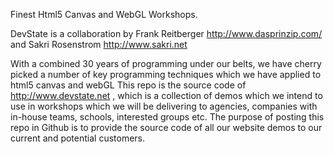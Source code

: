 Finest Html5 Canvas and WebGL Workshops.

DevState is a collaboration by Frank Reitberger http://www.dasprinzip.com/ and Sakri Rosenstrom http://www.sakri.net 

With a combined 30 years of programming under our belts, we have cherry picked a number of key programming techniques which we have applied to html5 canvas and webGL  This repo is the source code of http://www.devstate.net , which is a collection of demos which we intend to use in workshops which we will be delivering to agencies, companies with in-house teams, schools, interested groups etc. 
The purpose of posting this repo in Github is to provide the source code of all our website demos to our current and potential customers.
